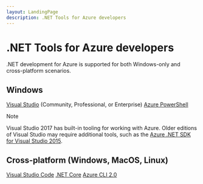 ```yaml
---
layout: LandingPage
description: .NET Tools for Azure developers
---
```


# .NET Tools for Azure developers

.NET development for Azure is supported for both Windows-only and cross-platform scenarios.

## Windows

[Visual Studio](https://www.visualstudio.com/downloads/) (Community, Professional, or Enterprise)
[Azure PowerShell](https://docs.microsoft.com/azure/powershell-install-configure)

>[!NOTE]
> Visual Studio 2017 has built-in tooling for working with Azure.  Older editions of Visual Studio may require additional tools, such as the [Azure .NET SDK for Visual Studio 2015](http://go.microsoft.com/fwlink/?LinkId=518003).


## Cross-platform (Windows, MacOS, Linux)

[Visual Studio Code](http://code.visualstudio.com/)
[.NET Core](https://www.microsoft.com/net/core)
[Azure CLI 2.0](https://docs.microsoft.com/cli/azure/overview)
